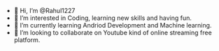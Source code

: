 - 👋 Hi, I’m @Rahul1227
- 👀 I’m interested in Coding, learning new skills and having fun.
- 🌱 I’m currently learning Andriod Development and Machine learning.
- 💞️ I’m looking to collaborate on Youtube kind of online streaming free platform.

<!---
Rahul1227/Rahul1227 is a ✨ special ✨ repository because its `README.md` (this file) appears on your GitHub profile.
You can click the Preview link to take a look at your changes.
--->
